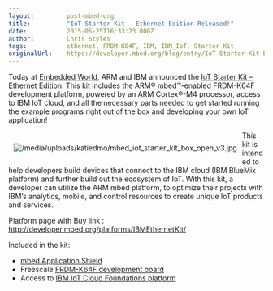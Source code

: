 ```yaml
---
layout:         post-mbed-org
title:          "IoT Starter Kit – Ethernet Edition Released!"
date:           2015-05-25T16:33:23.000Z
author:         Chris Styles
tags:           ethernet, FRDM-K64F, IBM, IBM_IoT, Starter Kit
originalUrl:    https://developer.mbed.org/blog/entry/IoT-Starter-Kit-Ethernet-Edition/
---
```


<p>
  Today at <a href="https://www.embeddedworld.de/en/" rel=
  "nofollow">Embedded World</a>, ARM and IBM announced the <a href=
  "http://www.arm.com/about/newsroom/arm-connects-a-new-world-of-intelligent-devices-to-the-cloud.php"
  rel="nofollow">IoT Starter Kit – Ethernet Edition</a>. This kit
  includes the ARM® mbed™-enabled FRDM-K64F development platform,
  powered by an ARM Cortex®-M4 processor, access to IBM IoT cloud,
  and all the necessary parts needed to get started running the
  example programs right out of the box and developing your own IoT
  application!
</p>
<div style="padding: 10px; float:left">
  <p>
    <img src=
    "https://developer.mbed.org/media/uploads/katiedmo/mbed_iot_starter_kit_box_open_v3.jpg"
    alt=
    "/media/uploads/katiedmo/mbed_iot_starter_kit_box_open_v3.jpg"
    title=
    "/media/uploads/katiedmo/mbed_iot_starter_kit_box_open_v3.jpg">
  </p>
</div>
<p>
  This kit is intended to help developers build devices that
  connect to the IBM cloud (IBM BlueMix platform) and further build
  out the ecosystem of IoT. With this kit, a developer can utilize
  the ARM mbed platform, to optimize their projects with IBM’s
  analytics, mobile, and control resources to create unique IoT
  products and services.
</p>
<p>
  Platform page with Buy link : <a href=
  "http://developer.mbed.org/platforms/IBMEthernetKit/">http://developer.mbed.org/platforms/IBMEthernetKit/</a>
</p>
<p>
  Included in the kit:
</p>
<ul>
  <li>
    <a href=
    "http://developer.mbed.org/cookbook/mbed-application-shield/">mbed
    Application Shield</a>
  </li>
  <li>Freescale <a href=
  "http://developer.mbed.org/platforms/FRDM-K64F/">FRDM-K64F
  development board</a>
  </li>
  <li>Access to <a href="https://internetofthings.ibmcloud.com/"
  rel="nofollow">IBM IoT Cloud Foundations platform</a>
  </li>
</ul>

